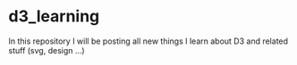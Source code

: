 # d3_learning
In this repository I will be posting all new things I learn about D3 and related stuff (svg, design ...)
